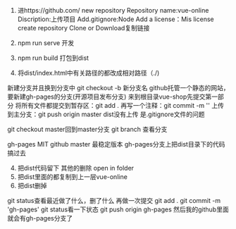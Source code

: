 1. 进https://github.com/ new repository
Repository name:vue-online
Discription:上传项目
Add.gitignore:Node Add a license：Mis license
create repository
Clone or Download复制链接

1. npm run serve 开发
2. npm run build 打包到dist
3. 将dist/index.html中有关路径的都改成相对路径（./)

新建分支并且换到分支中
git checkout -b 新分支名
github托管一个静态的网站，要新建gh-pages的分支(开源项目发布分支)
来到根目录vue-shop先提交第一部分 
将所有文件都提交到暂存区：git add .
再写一个注释：git commit -m ''
上传到主分支：git push origin master
dist没有上传 是.gitignore文件的问题

git checkout master回到master分支
git branch 查看分支

gh-pages
MIT github master 最稳定版本
gh-pages分支上把dist目录下的代码搞过去

4. 把dist代码留下 其他的删除
open in folder
5. 把dist里面的都复制到上一层vue-online
6. 把dist删掉 

git status查看最近做了什么，删了什么
再做一次提交
git add .
git commit -m 'gh-pages'
git status看一下状态
git push origin gh-pages
然后我的github里面就会有gh-pages分支了